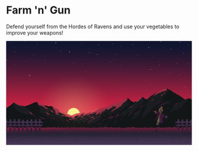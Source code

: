 # Farm 'n' Gun


 Defend yourself from the Hordes of Ravens and use your vegetables to improve your weapons!

<img src="Sprites/Mapa.png">
